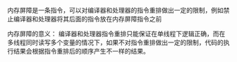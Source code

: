 内存屏障是一条指令，可以对编译器和处理器的指令重排做出一定的限制，例如禁止编译器和处理器将其后面的指令放在内存屏障指令之前

内存屏障的意义： 编译器和处理器指令重排只能保证在单线程下逻辑正确，而在多线程同时读写多个变量的情况下，如果不对指令重排做出一定的限制，代码的执行结果会根据指令重排后的顺序产生不一样的结果。
